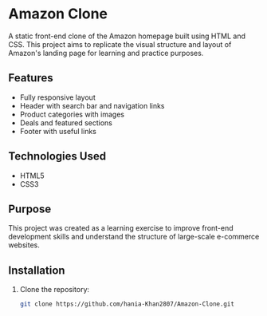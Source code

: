 # Amazon Clone

A static front-end clone of the Amazon homepage built using HTML and CSS. This project aims to replicate the visual structure and layout of Amazon's landing page for learning and practice purposes.

## Features

- Fully responsive layout 
- Header with search bar and navigation links
- Product categories with images
- Deals and featured sections
- Footer with useful links

## Technologies Used

- HTML5
- CSS3

## Purpose

This project was created as a learning exercise to improve front-end development skills and understand the structure of large-scale e-commerce websites.

## Installation

1. Clone the repository:
   ```bash
   git clone https://github.com/hania-Khan2807/Amazon-Clone.git

